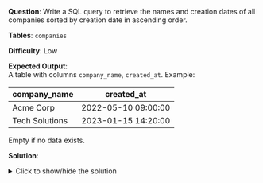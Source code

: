 **Question**: Write a SQL query to retrieve the names and creation dates of all companies sorted by creation date in ascending order.

**Tables**: `companies`

**Difficulty**: Low

**Expected Output**:  
A table with columns `company_name`, `created_at`. Example:

| company_name  | created_at          |
|---------------|---------------------|
| Acme Corp     | 2022-05-10 09:00:00 |
| Tech Solutions| 2023-01-15 14:20:00 |

Empty if no data exists.

**Solution**:
<details>
<summary>Click to show/hide the solution</summary>

```sql
SELECT 
    name AS company_name,
    created_at
FROM companies
ORDER BY created_at ASC;
```
</details>